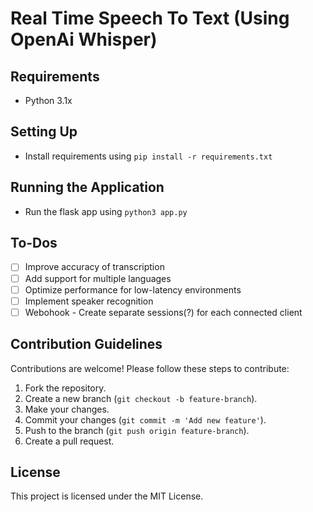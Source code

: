 # Real Time Speech To Text (Using OpenAi Whisper)

## Requirements
- Python 3.1x

## Setting Up
- Install requirements using `pip install -r requirements.txt`

## Running the Application
- Run the flask app using `python3 app.py`

## To-Dos
- [ ] Improve accuracy of transcription
- [ ] Add support for multiple languages
- [ ] Optimize performance for low-latency environments
- [ ] Implement speaker recognition
- [ ] Webohook - Create separate sessions(?) for each connected client

## Contribution Guidelines
Contributions are welcome! Please follow these steps to contribute:

1. Fork the repository.
2. Create a new branch (`git checkout -b feature-branch`).
3. Make your changes.
4. Commit your changes (`git commit -m 'Add new feature'`).
5. Push to the branch (`git push origin feature-branch`).
6. Create a pull request.

## License
This project is licensed under the MIT License.

